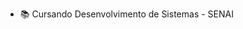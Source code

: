 - 📚 Cursando Desenvolvimento de Sistemas - SENAI

<!---
GeoGustin/GeoGustin is a ✨ special ✨ repository because its `README.md` (this file) appears on your GitHub profile.
You can click the Preview link to take a look at your changes.
--->
